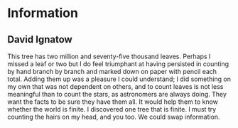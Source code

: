 # Information
## David Ignatow
This tree has two million and seventy-five thousand leaves. Perhaps I missed a
leaf or two but I do feel triumphant at having persisted in counting by hand
branch by branch and marked down on paper with pencil each total. Adding them
up was a pleasure I could understand; I did something on my own that was not
dependent on others, and to count leaves is not less meaningful than to count
the stars, as astronomers are always doing. They want the facts to be sure
they have them all. It would help them to know whether the world is finite. I
discovered one tree that is finite. I must try counting the hairs on my head,
and you too. We could swap information.